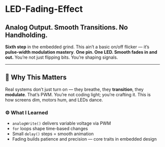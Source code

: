 # LED-Fading-Effect

## Analog Output. Smooth Transitions. No Handholding.

**Sixth step** in the embedded grind. This ain’t a basic on/off flicker — it’s **pulse-width modulation mastery**. **One pin. One LED. Smooth fades in and out.** You’re not just flipping bits. You’re shaping signals.

---

## 🧭 Why This Matters

Real systems don’t just turn on — they breathe, they **transition**, they **modulate**. That’s PWM. You’re not coding light; you’re crafting it. This is how screens dim, motors hum, and LEDs dance.

### ⚙️ What I Learned

- `analogWrite()` delivers variable voltage via PWM  
- `for` loops shape time-based changes  
- Small `delay()` steps = smooth animation  
- Fading builds patience and precision — core traits in embedded design  
